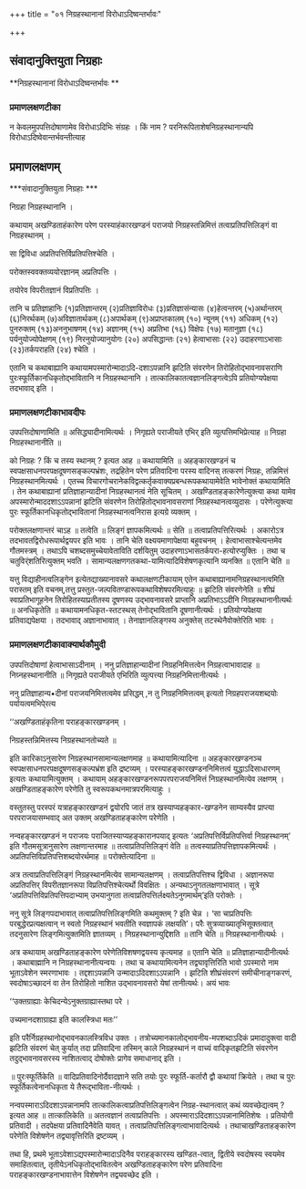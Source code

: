 +++
title = "०१ निग्रहस्थानानां विरोधाऽदिष्वन्तर्भावः"

+++


## संवादानुक्तियुता निग्रहाः

**निग्रहस्थानानां विरोधाऽदिष्वन्तर्भावः **

### **प्रमाणलक्षणटीका**

न केवलमुपपत्तिदोषाणामेव विरोधाऽदिभिः संग्रहः । किं नाम ? परनिरूपिताशेषनिग्रहस्थानान्यपि विरोधाऽदिष्वेवान्तर्भवन्तीत्याह

## प्रमाणलक्षणम्

***संवादानुक्तियुता निग्रहाः ***

निग्रहा निग्रहस्थानानि ।

कथायाम् अखण्डिताहंकारेण परेण परस्याहंकारखण्डनं पराजयो निग्रहस्तन्निमित्तं तत्वाप्रतिपत्तिलिङ्गं वा निग्रहस्थानम् ।

सा द्विविधा अप्रतिपत्तिर्विप्रतिपत्तिश्चेति ।

परोक्तस्ववक्तव्ययोरज्ञानम् अप्रतिपत्तिः ।

तयोरेव विपरीतज्ञानं विप्रतिपत्तिः ।

तानि च प्रतिज्ञाहानिः (१)प्रतिज्ञान्तरम् (२)प्रतिज्ञाविरोधः (३)प्रतिज्ञासंन्यासः (४)हेत्वन्तरम् (५)अर्थान्तरम् (६)निरर्थकम् (७)अविज्ञातार्थकम् (८)अपार्थकम् (९)अप्राप्तकालम् (१०) न्यूनम् (११) अधिकम् (१२) पुनरुक्तम् (१३)अननुभाषणम् (१४) अज्ञानम् (१५) अप्रतिभा (१६) विक्षेपः (१७) मतानुज्ञा (१८) पर्यनुयोज्योपेक्षणम् (१९) निरनुयोज्यानुयोगः (२०) अपसिद्धान्तः (२१) हेत्वाभासाः (२२) उदाहरणाऽभासाः (२३)तर्कपराहति (२४) श्चेति ।

एतानि च कथाबाह्यानि कथायामपस्मारोन्मादाऽदि-दशाऽपन्नानि झटिति संवरणेन तिरोहितोद्भावनावसराणि पुरःस्फूर्तिकानधिकृतोद्भावितानि न निग्रहस्थानानि । तात्कालिकातत्वज्ञानलिङ्गत्वेऽपि प्रतियोग्यपेक्षया तदभावाद् इति ।

### **प्रमाणलक्षणटीकाभावदीपः**

उपपत्तिदोषाणामिति ॥ असिद्ध्यादीनामित्यर्थः । निगृह्यते पराजीयते एभिर् इति व्युत्पत्तिमभिप्रेत्याह ॥ निग्रहा निग्रहस्थानानीति ॥

को निग्रहः ? किं च तस्य स्थानम् ? इत्यत आह ॥ कथायामिति ॥ अहङ्कारखण्डनं च स्वपक्षसाधनपरपक्षदूषणसङ्कल्पभ्रंशः, तद्रहितेन परेण प्रतिवादिना परस्य वादिनस् तत्करणं निग्रहः, तन्निमित्तं निग्रहस्थानमित्यर्थः । एतच्च विचारगोचरानेकविद्वत्कर्तृकवाक्यप्रबन्धरूपकथायामेवेति भावेनोक्तं कथायामिति । तेन कथाबाह्यानां प्रतिज्ञाहान्यादीनां निग्रहस्थानत्वं नेति सूचितम् । अखण्डिताहङ्कारेणेत्युक्त्या कथा यामेव अपस्मारोन्माददशाऽऽपन्नानां झटिति संवरणेन तिरोहितोद्भावनावसराणां निग्रहस्थानत्वव्युदासः । परेणेत्युक्त्या पुरः स्फूर्तिकानधिकृतोद्भावितानां निग्रहस्थानत्वनिरास इत्यग्रे व्यक्तम् ।

परोक्तलक्षणान्तरं चाऽह ॥ तत्वेति ॥ लिङ्गं ज्ञापकमित्यर्थः ॥ सेति ॥ तत्वाप्रतिपत्तिरित्यर्थः । अकारोऽत्र तदभावतद्विरोधरूपार्थद्वयपर इति भावः । तानि चेति वक्ष्ययमाणापेक्षया बहुवचनम् । हेत्वाभासाश्चेत्यन्तमेव गौतमस्त्रम् । तथाऽपि चशब्दसमुच्चेयावेताविति दर्शयितुम् उदाहरणाऽभासतर्कपरा-हत्योरप्युक्तिः । तथा च चतुविर्ंशतिरित्युक्तम् भवति । सामान्यलक्षणगतकथा-यामित्यादिविशेषणकृत्यानि व्यनक्ति ॥ एतानि चेति ॥

यत्तु विद्याहीनत्वलिङ्गेन इत्येतद्याख्यानावसरे कथालक्षणटीकायाम् एतेन कथाबाह्यानामनिग्रहस्थानत्वमिति परास्तम् इति वचनम्,तत्तु प्रस्तुत-जल्पवितण्डारूपकथाविशेषपरमित्याहुः ॥ झटिति संवरणेनेति ॥ शीघ्रं स्वाप्रतिभागूहनेन तिरोहितस्याप्रतीतस्य दूषणस्य उद्भावनावसरे प्राप्तानि अप्रतिभाऽऽदीनि निग्रहस्थानानीत्यर्थः ॥ अनधिकृतेति ॥ कथायामनधिकृत-स्तटस्थस् तेनोद्भावितानि दूषणानीत्यर्थः । प्रतियोग्यपेक्षया प्रतिवाद्यपेक्षया । तदभावाद् अज्ञानाभावात् । तेनाज्ञानलिङ्गस्य अनुक्तेस् तटस्थेनैवोक्तेरिति भावः ।

### **प्रमाणलक्षणटीकावाक्यार्थकौमुदी**

उपपत्तिदोषाणां हेत्वाभासाऽदीनाम् । ननु प्रतिज्ञाहान्यादीनां निग्रहनिमित्तत्वेन निग्रहत्वाभावादाह ॥ निग्र्नहस्थानानीति ॥ निगृह्यते पराजीयते एभिरिति व्युत्पत्त्या निग्रहनिमित्तानीत्यर्थः ।

ननु प्रतिज्ञाहान्य•दीनां पराजयनिमित्तत्वमेव प्रसिद्धम् ,न तु निग्रहनिमित्तत्वम् इत्यतो निग्रहपराजयशब्दयोः पर्यायत्वमभिपे्रत्य

‘‘अखण्डिताहंकृतिना पराहङ्कारखण्डनम् ।

निग्रहस्तन्निमित्तस्य निग्रहस्थानतोच्यते ॥

इति कारिकाऽनुसारेण निग्रहस्थानसामान्यलक्षणमाह ॥ कथायामित्यादिना ॥ अहङ्कारखण्डनञ्च स्वपक्षसाधनपरपक्षदूषणसङ्कल्पभ्रंश इति द्रष्टव्यम् । परस्याहङ्कारखण्डननिमित्तत्वं युद्धाऽदिसाधारणम् इत्यतः कथायामित्युक्तम् । कथायाम् अहङ्कारखण्डनरूपपरपराजयनिमित्तं निग्रहस्थानमित्येव लक्षणम् । अखण्डिताहङ्कारेण परेणेति तु स्वरूपकथनमात्रपरमित्याहुः ।

वस्तुतस्तु परस्परं यत्राहङ्कारखण्डनं द्वयोरपि जातं तत्र खस्याप्यहङ्कार-खण्डनेन साम्यस्यैव प्राप्त्या परपराजयासम्भवाद् अत उक्तम् अखण्डिताहङ्कारेण परेणेति ।

नन्वहङ्कारखण्डनं न पराजयः पराजितस्याप्यहङ्कारानपयाद् इत्यतः ‘अप्रतिपत्तिर्विप्रतिपत्तिर्वा निग्रहस्थानम्’ इति गौतमसूत्रानुसारेण लक्षणान्तरमाह ॥ तत्वाप्रतिपत्तिलिङ्गं वेति ॥ तत्वस्याप्रतिपत्तिज्ञापकमित्यर्थंः । अप्रतिपत्तिविप्रतिपत्तिशब्दयोरर्थमाह ॥ परोक्तेत्यादिना ॥

अत्र तत्वाप्रतिपत्तिलिङ्गं निग्रहस्थानमित्येव सामान्यलक्षणम् । तत्वाप्रतिपत्तिश्च द्विविधा । अज्ञानरूपा अप्रतिपत्तिर् विपरीतज्ञानरूपा विप्रतिपत्तिश्चेत्यर्थो विवक्षितः । अन्यथाऽनुगतलक्षणाभावात् । सूत्रे ‘अप्रतिपत्तिविप्रतिपत्तिपदाभ्याम् उभयानुगता तत्वाप्रतिपत्तिर्लक्ष्यतेऽनुगमार्थम्’इति परोक्तेः ।

ननु सूत्रे लिङ्गपदाभावात् तत्वाप्रतिपत्तिलिङ्गमिति कथमुक्तम् ? इति चेन्न । ‘सा चाप्रतिपत्तिः परबुद्धेरप्रत्यक्षत्वान् न स्वतो निग्रहस्थानं भवतीति स्वज्ञापकं लक्षयति’। परैः सुत्रव्याख्यातृभिसूक्तत्वात् तदनुसारेण लिङ्गमित्युक्तमिति ज्ञातव्यम् । निग्रहस्थानान्युद्दिशति ॥ तानि चेति ॥ निग्रहस्थानानीत्यर्थः ।

अत्र कथायाम् अखण्डिताहङ्कारेण परेणेतिविशषणद्वयस्य कृत्यमाह ॥ एतानि चेति ॥ प्रतिज्ञाहान्यादीनीत्यर्थः । कथाबाह्मानि न निग्रहस्थानानीत्यन्वयः । तथा च कथायामित्यनेन तद्व्यावृत्तिरिति भावो ऽपस्मारो नाम भूताऽवेशेन स्मरणाभावः । तद्दशाऽपन्नानि उन्मादाऽदिदशाऽऽपन्नानि । झटिति शीघ्रंसंवरणं समीचीनाङ्गकरणं, स्वदोषाऽच्छादनं वा तेन तिरोहितो नाशित उद्भावनावसरो येषां तानीत्यर्थः। अयं भावः

‘‘उक्तग्राह्याः केचिदन्येऽनुक्तग्राह्यास्तथा परे ।

उच्यमानदशाग्राह्या इति कालस्त्रिधा मतः’’

इति परैर्निग्रहस्थानोद्भावनकालस्त्रिविध उक्तः । तत्रोच्यमानकालोद्भावनीय-मपशब्दाऽदिकं प्रमादादुक्त्वा वादी झटिति संवरणं चेत् कुर्यात् तदा प्रतिवादिना तस्मिन् काले निग्रहस्थानं न वाच्यं वादिकृतझटिति संवरणेन तदुद्भावनावसरस्य नाशितत्वाद् दोषोक्तेः प्रागेव समाधानाद् इति ।

॥ पुरःस्फूर्तिकेति ॥ वादिप्रतिवादिनोर्दैवादज्ञाने सति तयोः पुरः स्फूर्ति-कर्तारौ द्वौ कथायां क्रियेते । तथा च पुरः स्फूर्तिकत्वेनानधिकृता ये तैरूद्भाविता-नीत्यर्थः ।

नन्वपस्माराऽदिदशाऽपन्नानामपि तात्कालिकत्वाप्रतिपत्तिलिङ्गत्वेन निग्रह-स्थानत्वात् कथं व्यवच्छेद्यत्वम् ? इत्यत आह ॥ तात्कालिकेति ॥ अतत्वज्ञानं तत्वाप्रतिपत्तिः । अपस्माराऽदिदशाऽऽपन्नानामितिशेषः । प्रतियोगी प्रतिवादी । तदपेक्षया प्रतिवादिनैवेति यावत् । तत्वाप्रतिपत्तिलिङ्गत्वाभावादित्यर्थः । तथाचाखण्डिताहङ्कारेण परेणेति विशेषणेन तद्व्यावृत्तिरिति द्रष्टव्यम् ।

तथा हि, प्रथमे भूताऽवेशाऽद्यपस्मारोन्मादाऽदिनैव पराहङ्कारस्य खण्डित-त्वात्, द्वितीये स्वदोषस्य स्वयमेव समाहितत्वात्, तृतीयेऽनधिकृतोद्भावितत्वेन अखण्डिताहङ्कारेण परेण प्रतिवादिना पराहङ्कारखण्डनाभावात्तेन विशेषणेन तद्व्यवच्छेद इति ।

